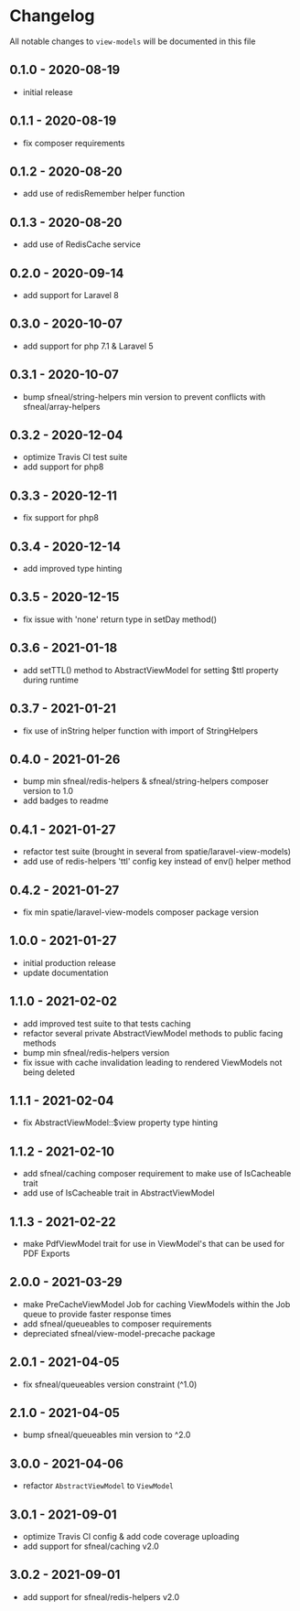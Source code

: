 # Changelog

All notable changes to `view-models` will be documented in this file

## 0.1.0 - 2020-08-19
- initial release


## 0.1.1 - 2020-08-19
- fix composer requirements


## 0.1.2 - 2020-08-20
- add use of redisRemember helper function


## 0.1.3 - 2020-08-20
- add use of RedisCache service


## 0.2.0 - 2020-09-14
- add support for Laravel 8


## 0.3.0 - 2020-10-07
- add support for php 7.1 & Laravel 5


## 0.3.1 - 2020-10-07
- bump sfneal/string-helpers min version to prevent conflicts with sfneal/array-helpers


## 0.3.2 - 2020-12-04
- optimize Travis CI test suite
- add support for php8


## 0.3.3 - 2020-12-11
- fix support for php8


## 0.3.4 - 2020-12-14
- add improved type hinting


## 0.3.5 - 2020-12-15
- fix issue with 'none' return type in setDay method()


## 0.3.6 - 2021-01-18
- add setTTL() method to AbstractViewModel for setting $ttl property during runtime


## 0.3.7 - 2021-01-21
- fix use of inString helper function with import of StringHelpers


## 0.4.0 - 2021-01-26
- bump min sfneal/redis-helpers & sfneal/string-helpers composer version to 1.0
- add badges to readme


## 0.4.1 - 2021-01-27
- refactor test suite (brought in several from spatie/laravel-view-models)
- add use of redis-helpers 'ttl' config key instead of env() helper method


## 0.4.2 - 2021-01-27
- fix min spatie/laravel-view-models composer package version


## 1.0.0 - 2021-01-27
- initial production release
- update documentation


## 1.1.0 - 2021-02-02
- add improved test suite to that tests caching
- refactor several private AbstractViewModel methods to public facing methods
- bump min sfneal/redis-helpers version
- fix issue with cache invalidation leading to rendered ViewModels not being deleted


## 1.1.1 - 2021-02-04
- fix AbstractViewModel::$view property type hinting


## 1.1.2 - 2021-02-10
- add sfneal/caching composer requirement to make use of IsCacheable trait
- add use of IsCacheable trait in AbstractViewModel


## 1.1.3 - 2021-02-22
- make PdfViewModel trait for use in ViewModel's that can be used for PDF Exports


## 2.0.0 - 2021-03-29
- make PreCacheViewModel Job for caching ViewModels within the Job queue to provide faster response times
- add sfneal/queueables to composer requirements
- depreciated sfneal/view-model-precache package


## 2.0.1 - 2021-04-05
- fix sfneal/queueables version constraint (^1.0)


## 2.1.0 - 2021-04-05
- bump sfneal/queueables min version to ^2.0


## 3.0.0 - 2021-04-06
- refactor `AbstractViewModel` to `ViewModel`

 
## 3.0.1 - 2021-09-01
- optimize Travis CI config & add code coverage uploading
- add support for sfneal/caching v2.0


## 3.0.2 - 2021-09-01
- add support for sfneal/redis-helpers v2.0
